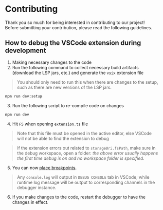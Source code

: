 # Contributing

Thank you so much for being interested in contributing to our project! Before submitting your contribution, please read the following guidelines.

## How to debug the VSCode extension during development

1. Making necessary changes to the code
2. Run the following command to collect necessary build artifacts (download the LSP jars, etc.) and generate the `vsix` extension file

> You should only need to run this when there are changes to the setup, such as there are new versions of the LSP jars.

```sh
npm run dev:setup
```

3. Run the following script to re-compile code on changes

```sh
npm run dev
```

4. Hit `F5` when opening `extension.ts` file

> Note that this file must be opened in the active editor, else VSCode will not be able to find the extension to debug

> If the extension errors out related to `storageUri.fsPath`, make sure in the debug workspace, open a folder: _the above error usually happens the first time debug is on and no workspace folder is specified._

5. You can now [place breakpoints](https://code.visualstudio.com/api/get-started/your-first-extension#debugging-the-extension).

> Any `console.log` will output in `DEBUG CONSOLE` tab in VSCode; while runtime log message will be output to corresponding channels in the debugger instance.

6. If you make changes to the code, restart the debugger to have the changes in effect.
